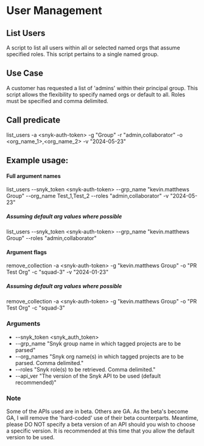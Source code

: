 # User Management
## List Users
A script to list all users within all or selected named orgs that assume specified roles. 
This script pertains to a single named group.

## Use Case
A customer has requested a list of 'admins' within their principal group. This script allows the flexibility 
to specify named orgs or default to all. Roles must be specified and comma delimited.

## Call predicate
list_users -a \<snyk-auth-token\> -g "Group" -r "admin,collaborator" -o <org_name_1>,<org_name_2> -v "2024-05-23"

## Example usage:
#### Full argument names
list_users --snyk_token \<snyk-auth-token\> --grp_name "kevin.matthews Group" --org_name Test_1,Test_2 --roles "admin,collaborator" -v "2024-05-23"

##### Assuming default arg values where possible
list_users --snyk_token \<snyk-auth-token\> --grp_name "kevin.matthews Group" --roles "admin,collaborator"


#### Argument flags
remove_collection -a \<snyk-auth-token\> -g "kevin.matthews Group" -o "PR Test Org" -c "squad-3" -v "2024-01-23"
##### Assuming default arg values where possible
remove_collection -a \<snyk-auth-token\> -g "kevin.matthews Group" -o "PR Test Org" -c "squad-3"

### Arguments
- --snyk_token <snyk_auth_token>
- --grp_name "Snyk group name in which tagged projects are to be parsed"
- --org_names "Snyk org name(s) in which tagged projects are to be parsed. Comma delimited."
- --roles "Snyk role(s) to be retrieved. Comma delimited."
- --api_ver "The version of the Snyk API to be used (default recommended)"

### Note 
Some of the APIs used are in beta. Others are GA. As the beta's become GA, I will remove the 'hard-coded' use of their 
beta counterparts. Meantime, please DO NOT specify a beta version of an API should you wish to choose a specific 
version. It is recommended at this time that you allow the default version to be used.
